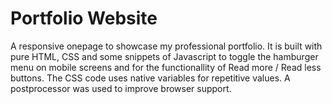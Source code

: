 # Portfolio Website

A responsive onepage to showcase my professional portfolio. It is built with pure HTML, CSS and some snippets of Javascript to toggle the hamburger menu on mobile screens and for the functionallity of Read more / Read less buttons. The CSS code uses native variables for repetitive values. A postprocessor was used to improve browser support.
